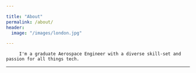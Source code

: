 ```yaml
---

title: "About"
permalink: /about/
header:
  image: "/images/london.jpg"

---
```


         I'm a graduate Aerospace Engineer with a diverse skill-set and passion for all things tech.

---
